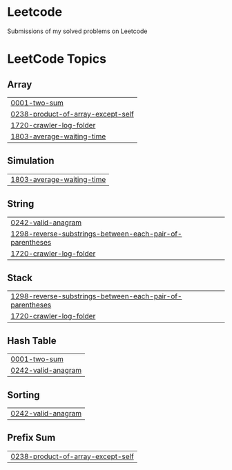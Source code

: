 # Leetcode
Submissions of my solved problems on Leetcode

<!---LeetCode Topics Start-->
# LeetCode Topics
## Array
|  |
| ------- |
| [0001-two-sum](https://github.com/samuelkiszka/Leetcode/tree/master/0001-two-sum) |
| [0238-product-of-array-except-self](https://github.com/samuelkiszka/Leetcode/tree/master/0238-product-of-array-except-self) |
| [1720-crawler-log-folder](https://github.com/samuelkiszka/Leetcode/tree/master/1720-crawler-log-folder) |
| [1803-average-waiting-time](https://github.com/samuelkiszka/Leetcode/tree/master/1803-average-waiting-time) |
## Simulation
|  |
| ------- |
| [1803-average-waiting-time](https://github.com/samuelkiszka/Leetcode/tree/master/1803-average-waiting-time) |
## String
|  |
| ------- |
| [0242-valid-anagram](https://github.com/samuelkiszka/Leetcode/tree/master/0242-valid-anagram) |
| [1298-reverse-substrings-between-each-pair-of-parentheses](https://github.com/samuelkiszka/Leetcode/tree/master/1298-reverse-substrings-between-each-pair-of-parentheses) |
| [1720-crawler-log-folder](https://github.com/samuelkiszka/Leetcode/tree/master/1720-crawler-log-folder) |
## Stack
|  |
| ------- |
| [1298-reverse-substrings-between-each-pair-of-parentheses](https://github.com/samuelkiszka/Leetcode/tree/master/1298-reverse-substrings-between-each-pair-of-parentheses) |
| [1720-crawler-log-folder](https://github.com/samuelkiszka/Leetcode/tree/master/1720-crawler-log-folder) |
## Hash Table
|  |
| ------- |
| [0001-two-sum](https://github.com/samuelkiszka/Leetcode/tree/master/0001-two-sum) |
| [0242-valid-anagram](https://github.com/samuelkiszka/Leetcode/tree/master/0242-valid-anagram) |
## Sorting
|  |
| ------- |
| [0242-valid-anagram](https://github.com/samuelkiszka/Leetcode/tree/master/0242-valid-anagram) |
## Prefix Sum
|  |
| ------- |
| [0238-product-of-array-except-self](https://github.com/samuelkiszka/Leetcode/tree/master/0238-product-of-array-except-self) |
<!---LeetCode Topics End-->